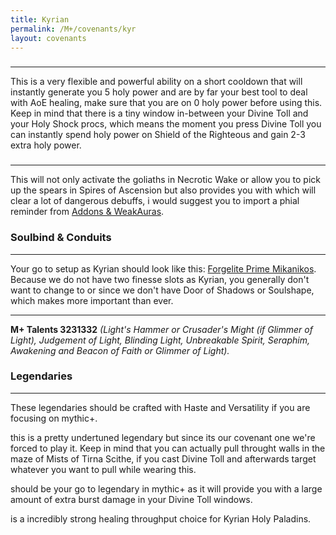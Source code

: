 ```yaml
---
title: Kyrian
permalink: /M+/covenants/kyr
layout: covenants
---
```

### <a href="https://www.wowhead.com/spell=326011/divine-toll" data-wowhead="spell=326011"></a>

---
This is a very flexible and powerful ability on a short cooldown that will instantly generate you 5 holy power and are by far your best tool to deal with AoE healing, make sure that you are on 0 holy power before using this. Keep in mind that there is a tiny window in-between your Divine Toll and your <a href="https://www.wowhead.com/spell=340218/ringing-clarity" data-wowhead="spell=340218"></a> Holy Shock procs, which means the moment you press Divine Toll you can instantly spend holy power on Shield of the Righteous and gain 2-3 extra holy power.

### <a href="https://www.wowhead.com/spell=324739/summon-steward" data-wowhead="spell=324739"></a>

---
This will not only activate the goliaths in Necrotic Wake or allow you to pick up the spears in Spires of Ascension but also provides you with <a href="https://www.wowhead.com/item=177278/phial-of-serenity" data-wowhead="spell=177278"></a> which will clear a lot of dangerous debuffs, i would suggest you to import a phial reminder from [Addons & WeakAuras](/M+/weakauras).

### Soulbind & Conduits

---
Your go to setup as Kyrian should look like this: [Forgelite Prime Mikanikos](https://www.wowhead.com/soulbind-calc/kyrian/forgelite-prime-mikanikos/paladin/AwaW6pYBBS1EChIFMPoKJTAQCiMVK2MKJSyqCjV2AAo). Because we do not have two finesse slots as Kyrian, you generally don't want to change to <a href="https://www.wowhead.com/spell=339124/pure-concentration" data-wowhead="spell=339124"></a> or <a href="https://www.wowhead.com/spell=339292/wrench-evil" data-wowhead="spell=339292"></a> since we don't have Door of Shadows or Soulshape, which makes <a href="https://www.wowhead.com/spell=339268/lights-barding" data-wowhead="spell=339268"></a> more important than ever.

---
**M+ Talents 3231332** *(Light's Hammer or Crusader's Might (if Glimmer of Light), Judgement of Light, Blinding Light, Unbreakable Spirit, Seraphim, Awakening and Beacon of Faith or Glimmer of Light).*
 
### Legendaries

---
These legendaries should be crafted with Haste and Versatility if you are focusing on mythic+.

<a href="https://www.wowhead.com/spell=355098/divine-resonance" data-wowhead="spell=355098"></a> this is a pretty undertuned legendary but since its our covenant one we're forced to play it. Keep in mind that you can actually pull throught walls in the maze of Mists of Tirna Scithe, if you cast Divine Toll and afterwards target whatever you want to pull while wearing this.

<a href="https://www.wowhead.com/spell=337638/vanguards-momentum" data-wowhead="spell=355100"></a> should be your go to legendary in mythic+ as it will provide you with a large amount of extra burst damage in your Divine Toll windows.

<a href="https://www.wowhead.com/spell=337825/shock-barrier" data-wowhead="spell=337825"></a> is a incredibly strong healing throughput choice for Kyrian Holy Paladins.



